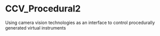 # CCV_Procedural2
Using camera vision technologies as an interface to control procedurally generated virtual instruments 
